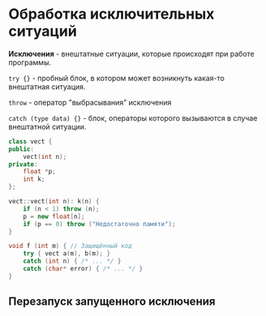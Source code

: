 # Обработка исключительных ситуаций

**Исключения** - внештатные ситуации, которые происходят при работе программы.

`try {}` - пробный блок, в котором может возникнуть какая-то внештатная ситуация.

`throw` - оператор "выбрасывания" исключения

`catch (type data) {}` - блок, операторы которого вызываются в случае внештатной ситуации.

```cpp
class vect {
public:
	vect(int n);
private:
	float *p;
	int k;
};

vect::vect(int n): k(n) {
	if (n < 1) throw (n);
	p = new float[n];
	if (p == 0) throw ("Недостаточно памяти");
}

void f (int m) { // Защищённый код
	try { vect a(m), b(m); }
	catch (int n) { /* ... */ }
	catch (char* error) { /* ... */ }
}
```

## Перезапуск запущенного исключения

